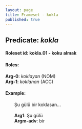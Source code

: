 ```yaml
---
layout: page
title: Frameset - kokla
published: true
---
```

<h2>Predicate: <i>kokla</i></h2>
<h4>Roleset id: kokla.01 - koku almak<br>
<h4>Roles:</h4>
<b>Arg-0</b>: <i>koklayan</i>  (NOM) <br>
<b>Arg-1</b>: <i>koklanan</i>  (ACC) <br>
<h4>Example:</h4>
&emsp;&emsp;Şu gülü bir koklasan...<br><br>
&emsp;&emsp;<b>Arg1</b>:  Şu gülü<br>
&emsp;&emsp;<b>Argm-adv</b>:  bir<br>

